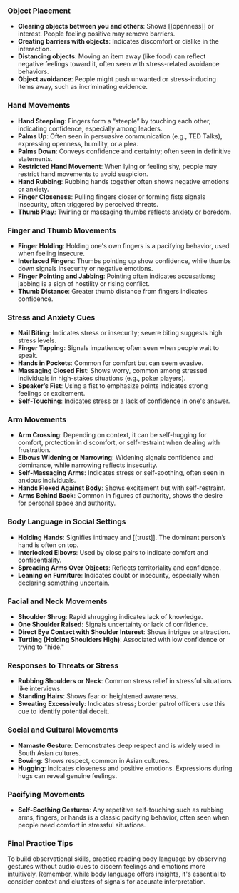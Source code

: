 ### Object Placement
- **Clearing objects between you and others**: Shows [[openness]] or interest. People feeling positive may remove barriers.
- **Creating barriers with objects**: Indicates discomfort or dislike in the interaction. 
- **Distancing objects**: Moving an item away (like food) can reflect negative feelings toward it, often seen with stress-related avoidance behaviors.
- **Object avoidance**: People might push unwanted or stress-inducing items away, such as incriminating evidence.

### Hand Movements
- **Hand Steepling**: Fingers form a “steeple” by touching each other, indicating confidence, especially among leaders.
- **Palms Up**: Often seen in persuasive communication (e.g., TED Talks), expressing openness, humility, or a plea.
- **Palms Down**: Conveys confidence and certainty; often seen in definitive statements.
- **Restricted Hand Movement**: When lying or feeling shy, people may restrict hand movements to avoid suspicion.
- **Hand Rubbing**: Rubbing hands together often shows negative emotions or anxiety.
- **Finger Closeness**: Pulling fingers closer or forming fists signals insecurity, often triggered by perceived threats.
- **Thumb Play**: Twirling or massaging thumbs reflects anxiety or boredom.
  
### Finger and Thumb Movements
- **Finger Holding**: Holding one's own fingers is a pacifying behavior, used when feeling insecure.
- **Interlaced Fingers**: Thumbs pointing up show confidence, while thumbs down signals insecurity or negative emotions.
- **Finger Pointing and Jabbing**: Pointing often indicates accusations; jabbing is a sign of hostility or rising conflict.
- **Thumb Distance**: Greater thumb distance from fingers indicates confidence.
  
### Stress and Anxiety Cues
- **Nail Biting**: Indicates stress or insecurity; severe biting suggests high stress levels.
- **Finger Tapping**: Signals impatience; often seen when people wait to speak.
- **Hands in Pockets**: Common for comfort but can seem evasive.
- **Massaging Closed Fist**: Shows worry, common among stressed individuals in high-stakes situations (e.g., poker players).
- **Speaker’s Fist**: Using a fist to emphasize points indicates strong feelings or excitement.
- **Self-Touching**: Indicates stress or a lack of confidence in one's answer.

### Arm Movements
- **Arm Crossing**: Depending on context, it can be self-hugging for comfort, protection in discomfort, or self-restraint when dealing with frustration.
- **Elbows Widening or Narrowing**: Widening signals confidence and dominance, while narrowing reflects insecurity.
- **Self-Massaging Arms**: Indicates stress or self-soothing, often seen in anxious individuals.
- **Hands Flexed Against Body**: Shows excitement but with self-restraint.
- **Arms Behind Back**: Common in figures of authority, shows the desire for personal space and authority.

### Body Language in Social Settings
- **Holding Hands**: Signifies intimacy and [[trust]]. The dominant person’s hand is often on top.
- **Interlocked Elbows**: Used by close pairs to indicate comfort and confidentiality.
- **Spreading Arms Over Objects**: Reflects territoriality and confidence.
- **Leaning on Furniture**: Indicates doubt or insecurity, especially when declaring something uncertain.

### Facial and Neck Movements
- **Shoulder Shrug**: Rapid shrugging indicates lack of knowledge.
- **One Shoulder Raised**: Signals uncertainty or lack of confidence.
- **Direct Eye Contact with Shoulder Interest**: Shows intrigue or attraction.
- **Turtling (Holding Shoulders High)**: Associated with low confidence or trying to "hide."
  
### Responses to Threats or Stress
- **Rubbing Shoulders or Neck**: Common stress relief in stressful situations like interviews.
- **Standing Hairs**: Shows fear or heightened awareness.
- **Sweating Excessively**: Indicates stress; border patrol officers use this cue to identify potential deceit.

### Social and Cultural Movements
- **Namaste Gesture**: Demonstrates deep respect and is widely used in South Asian cultures.
- **Bowing**: Shows respect, common in Asian cultures.
- **Hugging**: Indicates closeness and positive emotions. Expressions during hugs can reveal genuine feelings.
  
### Pacifying Movements
- **Self-Soothing Gestures**: Any repetitive self-touching such as rubbing arms, fingers, or hands is a classic pacifying behavior, often seen when people need comfort in stressful situations.

### Final Practice Tips
To build observational skills, practice reading body language by observing gestures without audio cues to discern feelings and emotions more intuitively. Remember, while body language offers insights, it's essential to consider context and clusters of signals for accurate interpretation.